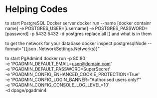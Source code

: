# Helping Codes

to start PostgreSQL Docker server
docker run --name [docker containr name] -e POSTGRES_USER=[username] -e POSTGRES_PASSWORD=[password] -p 5432:5432 -d postgres
replace all [] and what is in them

to get the network for your database
docker inspect postgresqlNode --format="{{json .NetworkSettings.Networks}}"

to start PgAdmin4 
docker run -p 80:80 \
    -e 'PGADMIN_DEFAULT_EMAIL=user@domain.com' \
    -e 'PGADMIN_DEFAULT_PASSWORD=SuperSecret' \
    -e 'PGADMIN_CONFIG_ENHANCED_COOKIE_PROTECTION=True' \
    -e 'PGADMIN_CONFIG_LOGIN_BANNER="Authorised users only!"' \
    -e 'PGADMIN_CONFIG_CONSOLE_LOG_LEVEL=10' \
    -d dpage/pgadmin4
